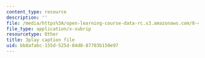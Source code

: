 ```yaml
---
content_type: resource
description: ''
file: /media/https%3A/open-learning-course-data-rc.s3.amazonaws.com/8-421-atomic-and-optical-physics-i-spring-2014/bb8afabc155d525d84d887703b150e97_vkka1O2H5h4.vtt
file_type: application/x-subrip
resourcetype: Other
title: 3play caption file
uid: bb8afabc-155d-525d-84d8-87703b150e97
---
```

